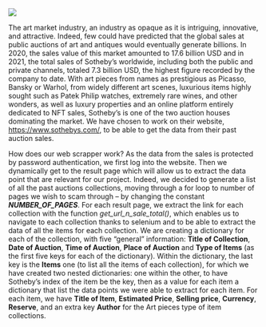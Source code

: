 
<img src="img_for_README.png"/>

The art market industry, an industry as opaque as it is intriguing, innovative, and attractive. Indeed, few could have
predicted that the global sales at public auctions of art and antiques would eventually generate billions. In 2020, the
sales value of this market amounted to 17.6 billion USD and in 2021, the total sales of Sotheby’s worldwide, including
both the public and private channels, totaled 7.3 billion USD, the highest figure recorded by the company to date. With
art pieces from names as prestigious as Picasso, Bansky or Warhol, from widely different art scenes, luxurious items
highly sought such as Patek Philip watches, extremely rare wines, and other wonders, as well as luxury properties and an
online platform entirely dedicated to NFT sales, Sotheby’s is one of the two auction houses dominating the market.
We have chosen to work on their website, https://www.sothebys.com/, to be able to get the data from their past auction
sales.

How does our web scrapper work? As the data from the sales is protected by password authentication, we first log into
the website. Then we dynamically get to the result page which will allow us to extract the data point that are relevant
for our project. Indeed, we decided to generate a list of all the past auctions collections, moving through a for loop
to number of pages we wish to scam through – by changing the constant _**NUMBER_OF_PAGES**_. For each result page, we extract
the link for each collection with the function _get_url_n_sale_total()_, which enables us to navigate to each collection thanks to selenium and to be able to extract
the data of all the items for each collection. We are creating a dictionary for each of the collection, with five
“general” information: **Title of Collection**, **Date of Auction**, **Time of Auction**, **Place of Auction** and **Type of Items** (as the
first five keys for each of the dictionary). Within the dictionary, the last key is the **Items** one (to list all the items of each
collection), for which we have created two nested dictionaries: one within the other, to have Sotheby’s index of the
item be the key, then as a value for each item a dictionary that list the data points we were able to extract for each
item. For each item, we have **Title of Item**, **Estimated Price**, **Selling price**, **Currency**, **Reserve**, and an extra key **Author**
for the Art pieces type of item collections.

